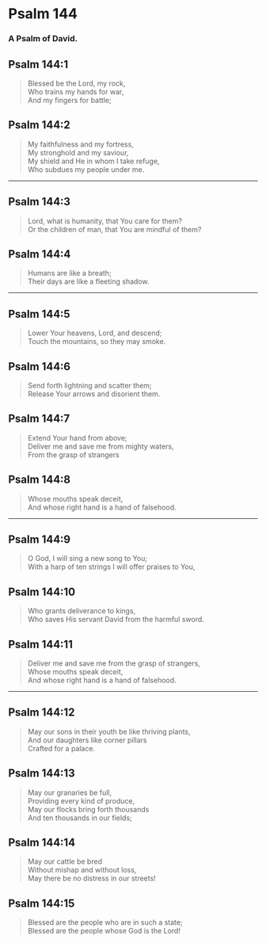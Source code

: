 # Psalm 144

### A Psalm of David.

## Psalm 144:1

> Blessed be the Lord, my rock,  
> Who trains my hands for war,  
> And my fingers for battle;

## Psalm 144:2

> My faithfulness and my fortress,  
> My stronghold and my saviour,  
> My shield and He in whom I take refuge,  
> Who subdues my people under me.

---

## Psalm 144:3

> Lord, what is humanity, that You care for them?  
> Or the children of man, that You are mindful of them?

## Psalm 144:4

> Humans are like a breath;  
> Their days are like a fleeting shadow.

---

## Psalm 144:5

> Lower Your heavens, Lord, and descend;  
> Touch the mountains, so they may smoke.

## Psalm 144:6

> Send forth lightning and scatter them;  
> Release Your arrows and disorient them.

## Psalm 144:7

> Extend Your hand from above;  
> Deliver me and save me from mighty waters,  
> From the grasp of strangers

## Psalm 144:8

> Whose mouths speak deceit,  
> And whose right hand is a hand of falsehood.

---

## Psalm 144:9

> O God, I will sing a new song to You;  
> With a harp of ten strings I will offer praises to You,

## Psalm 144:10

> Who grants deliverance to kings,  
> Who saves His servant David from the harmful sword.

## Psalm 144:11

> Deliver me and save me from the grasp of strangers,  
> Whose mouths speak deceit,  
> And whose right hand is a hand of falsehood.

---

## Psalm 144:12

> May our sons in their youth be like thriving plants,  
> And our daughters like corner pillars  
> Crafted for a palace.

## Psalm 144:13

> May our granaries be full,  
> Providing every kind of produce,  
> May our flocks bring forth thousands  
> And ten thousands in our fields;

## Psalm 144:14

> May our cattle be bred  
> Without mishap and without loss,  
> May there be no distress in our streets!

## Psalm 144:15

> Blessed are the people who are in such a state;  
> Blessed are the people whose God is the Lord!
